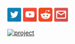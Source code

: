 [![Twitter](/Resources/twitter.png)](https://twitter.com/AntonioModer)
[![YouTube](/Resources/youtube.png)](https://youtube.com/@AntonioModer)
[![Reddit](/Resources/reddit.png)](https://www.reddit.com/user/AntonioModer)
[![Mail](/Resources/email.png)](mant.base@yandex.by)



[![project](/Resources/projects/heli.png)]()
